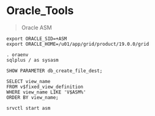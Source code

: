 # Oracle_Tools


>Oracle ASM

```
export ORACLE_SID=+ASM
export ORACLE_HOME=/u01/app/grid/product/19.0.0/grid
```

```
. oraenv
sqlplus / as sysasm
```

```
SHOW PARAMETER db_create_file_dest;
```
```
SELECT view_name
FROM v$fixed_view_definition
WHERE view_name LIKE 'V$ASM%'
ORDER BY view_name;	
```

```sh
srvctl start asm
```

